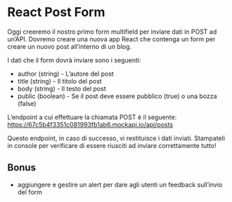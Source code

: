 # React Post Form

Oggi creeremo il nostro primo form multifield per inviare dati in POST ad un’API.
Dovremo creare una nuova app React che contenga un form per creare un nuovo post all’interno di un blog.

I dati che il form dovrà inviare sono i seguenti:

- author (string) - L’autore del post
- title (string) - Il titolo del post
- body (string) - Il testo del post
- public (boolean) - Se il post deve essere pubblico (true) o una bozza (false)

L’endpoint a cui effettuare la chiamata POST è il seguente: https://67c5b4f3351c081993fb1ab6.mockapi.io/api/posts

Questo endpoint, in caso di successo, vi restituisce i dati inviati. Stampateli in console per verificare di essere riusciti ad inviare correttamente tutto!

## Bonus

- aggiungere e gestire un alert per dare agli utenti un feedback sull’invio del form
